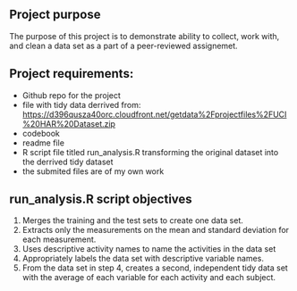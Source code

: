## Project purpose

The purpose of this project is to demonstrate ability to collect, work with, and clean a data set as a part of a peer-reviewed assignemet. 

## Project requirements:
- Github repo for the project 
- file with tidy data derrived from: https://d396qusza40orc.cloudfront.net/getdata%2Fprojectfiles%2FUCI%20HAR%20Dataset.zip
- codebook
- readme file
- R script file titled run_analysis.R transforming the original dataset into the derrived tidy dataset
- the submited files are of my own work

## run_analysis.R script objectives

1. Merges the training and the test sets to create one data set.
2. Extracts only the measurements on the mean and standard deviation for each measurement.
3. Uses descriptive activity names to name the activities in the data set
4. Appropriately labels the data set with descriptive variable names.
5. From the data set in step 4, creates a second, independent tidy data set with the average of each variable for each activity and each subject.

